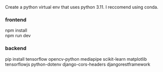 Create a python virtual env that uses python 3.11. I reccomend using conda. <br>
<h3>frontend </h3>
npm install <br>
npm run dev <be>

<h3>backend </h3>
pip install tensorflow opencv-python mediapipe scikit-learn matplotlib tensorflowjs python-dotenv django-cors-headers djangorestframework
